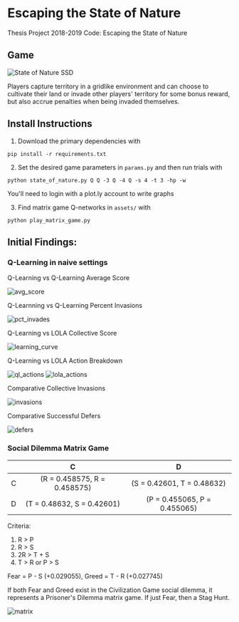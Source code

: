 # Escaping the State of Nature
Thesis Project 2018-2019 Code: Escaping the State of Nature

## Game

![State of Nature SSD](https://raw.githubusercontent.com/wlong0827/state_of_nature/master/assets/game.png)

Players capture territory in a gridlike environment and can choose to cultivate their land or invade other players' territory for some bonus reward, but also accrue penalties when being invaded themselves.

## Install Instructions

1. Download the primary dependencies with
```
pip install -r requirements.txt
```
2. Set the desired game parameters in `params.py` and then run trials with 
```
python state_of_nature.py Q Q -3 Q -4 Q -s 4 -t 3 -hp -w 
```
You'll need to login with a plot.ly account to write graphs

3. Find matrix game Q-networks in `assets/` with
```
python play_matrix_game.py
```

## Initial Findings:

### Q-Learning in naive settings 
Q-Learning vs Q-Learning Average Score

![avg_score](https://github.com/wlong0827/state_of_nature/blob/master/assets/avg_score.png)

Q-Learnning vs Q-Learning Percent Invasions

![pct_invades](https://github.com/wlong0827/state_of_nature/blob/master/assets/pct_invade.png)

Q-Learning vs LOLA Collective Score

![learning_curve](https://github.com/wlong0827/state_of_nature/blob/master/assets/learning_curve.png)

Q-Learning vs LOLA Action Breakdown

![ql_actions](https://github.com/wlong0827/state_of_nature/blob/master/assets/ql_actions.png)
![lola_actions](https://github.com/wlong0827/state_of_nature/blob/master/assets/lola_actions.png)

Comparative Collective Invasions

![invasions](https://github.com/wlong0827/state_of_nature/blob/master/assets/invasions.png)

Comparative Successful Defers

![defers](https://github.com/wlong0827/state_of_nature/blob/master/assets/defers.png)

### Social Dilemma Matrix Game

|   |               C              |               D              |
|---|:----------------------------:|:----------------------------:|
| C | (R = 0.458575, R = 0.458575) | (S = 0.42601, T = 0.48632)   |
| D | (T = 0.48632, S = 0.42601)   | (P = 0.455065, P = 0.455065) |
 
Criteria: 
1. R > P
2. R > S
3. 2R > T + S
4. T > R or P > S

Fear = P - S (+0.029055), Greed = T - R (+0.027745)

If both Fear and Greed exist in the Civilization Game social dilemma, it represents a Prisoner's Dilemma matrix game. If just Fear, then a Stag Hunt. 

![matrix](https://github.com/wlong0827/state_of_nature/blob/master/assets/matrix.png)


